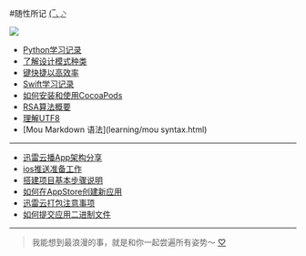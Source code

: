 #随性所记
[(‾◡◝](funny/funny.html)

![](http://p2.pstatp.com/large/3644/6555991544)

-	[Python学习记录](learning/Python学习记录.html)
-	[了解设计模式种类](learning/了解设计模式种类.html)
-	[键快捷以高效率](learning/键快捷以高效率.html)
-	[Swift学习记录](learning/Swift学习记录.html)
-	[如何安装和使用CocoaPods](learning/如何安装和使用CocoaPods.html)
-	[RSA算法概要](learning/RSA算法概要.html)
-	[理解UTF8](learning/理解utf8.html)
-	[Mou Markdown 语法](learning/mou syntax.html)


****
-	[迅雷云播App架构分享](experience/迅雷云播App架构分享/index.html)
-	[ios推送准备工作](experience/ios推送准备工作.html)
- 	[搭建项目基本步骤说明](experience/搭建项目基本步骤说明.htm)
- 	[如何在AppStore创建新应用](experience/如何在appstore创建新应用.html)
- 	[迅雷云打包注意事项](experience/迅雷云打包注意事项.html)
- 	[如何提交应用二进制文件](experience/如何提交应用二进制文件.html)

****

> 我能想到最浪漫的事，就是和你一起尝遍所有姿势～   [♡](aboutme/婚纱照.html)















